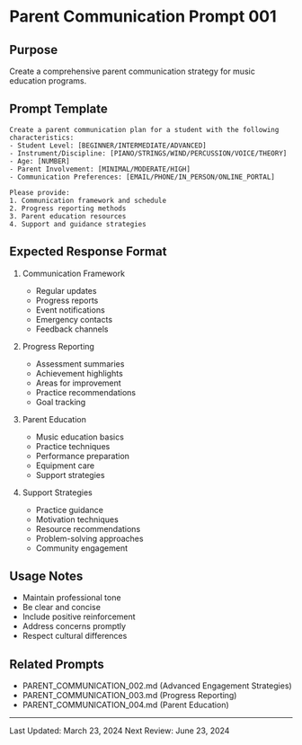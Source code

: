 # Parent Communication Prompt 001

## Purpose
Create a comprehensive parent communication strategy for music education programs.

## Prompt Template
```
Create a parent communication plan for a student with the following characteristics:
- Student Level: [BEGINNER/INTERMEDIATE/ADVANCED]
- Instrument/Discipline: [PIANO/STRINGS/WIND/PERCUSSION/VOICE/THEORY]
- Age: [NUMBER]
- Parent Involvement: [MINIMAL/MODERATE/HIGH]
- Communication Preferences: [EMAIL/PHONE/IN_PERSON/ONLINE_PORTAL]

Please provide:
1. Communication framework and schedule
2. Progress reporting methods
3. Parent education resources
4. Support and guidance strategies
```

## Expected Response Format
1. Communication Framework
   - Regular updates
   - Progress reports
   - Event notifications
   - Emergency contacts
   - Feedback channels

2. Progress Reporting
   - Assessment summaries
   - Achievement highlights
   - Areas for improvement
   - Practice recommendations
   - Goal tracking

3. Parent Education
   - Music education basics
   - Practice techniques
   - Performance preparation
   - Equipment care
   - Support strategies

4. Support Strategies
   - Practice guidance
   - Motivation techniques
   - Resource recommendations
   - Problem-solving approaches
   - Community engagement

## Usage Notes
- Maintain professional tone
- Be clear and concise
- Include positive reinforcement
- Address concerns promptly
- Respect cultural differences

## Related Prompts
- PARENT_COMMUNICATION_002.md (Advanced Engagement Strategies)
- PARENT_COMMUNICATION_003.md (Progress Reporting)
- PARENT_COMMUNICATION_004.md (Parent Education)

---
Last Updated: March 23, 2024
Next Review: June 23, 2024 